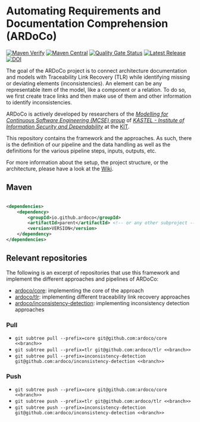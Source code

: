 # Automating Requirements and Documentation Comprehension (ARDoCo)

[![Maven Verify](https://github.com/ardoco/ARDoCo/actions/workflows/verify.yml/badge.svg?branch=main)](https://github.com/ArDoCo/ArDoCo/actions/workflows/verify.yml)
[![Maven Central](https://maven-badges.herokuapp.com/maven-central/io.github.ardoco.core/parent/badge.svg)](https://maven-badges.herokuapp.com/maven-central/io.github.ardoco.core/parent)
[![Quality Gate Status](https://sonarcloud.io/api/project_badges/measure?project=ArDoCo_ArDoCo&metric=alert_status)](https://sonarcloud.io/dashboard?id=ArDoCo_ArDoCo)
[![Latest Release](https://img.shields.io/github/release/ardoco/ARDoCo.svg)](https://github.com/ardoco/ARDoCo/releases/latest)
[![DOI](https://zenodo.org/badge/DOI/10.5281/zenodo.7274034.svg)](https://doi.org/10.5281/zenodo.7274034)

The goal of the ARDoCo project is to connect architecture documentation and models with Traceability Link Recovery (TLR) while identifying missing or deviating elements (inconsistencies).
An element can be any representable item of the model, like a component or a relation.
To do so, we first create trace links and then make use of them and other information to identify inconsistencies.

ARDoCo is actively developed by researchers of the _[Modelling for Continuous Software Engineering (MCSE) group](https://mcse.kastel.kit.edu)_ of _[KASTEL - Institute of Information Security and Dependability](https://kastel.kit.edu)_ at the [KIT](https://www.kit.edu).

This repository contains the framework and the approaches.
As such, there is the definition of our pipeline and the data handling as well as the definitions for the various pipeline steps, inputs, outputs, etc.

For more information about the setup, the project structure, or the architecture, please have a look at the [Wiki](https://github.com/ardoco/ARDoCo/wiki).

## Maven

```xml

<dependencies>
	<dependency>
		<groupId>io.github.ardoco</groupId>
		<artifactId>parent</artifactId> <!-- or any other subproject -->
		<version>VERSION</version>
	</dependency>
</dependencies>
```

## Relevant repositories
The following is an excerpt of repositories that use this framework and implement the different approaches and pipelines of ARDoCo:
* [ardoco/core](https://github.com/ardoco/core): implementing the core of the approach
* [ardoco/tlr](https://github.com/ardoco/TLR): implementing different traceability link recovery approaches
* [ardoco/inconsistency-detection](https://github.com/ardoco/inconsistency-detection): implementing inconsistency detection approaches

### Pull
* `git subtree pull --prefix=core git@github.com:ardoco/core <<branch>>`
* `git subtree pull --prefix=tlr git@github.com:ardoco/tlr <<branch>>`
* `git subtree pull --prefix=inconsistency-detection git@github.com:ardoco/inconsistency-detection <<branch>>`

### Push
* `git subtree push --prefix=core git@github.com:ardoco/core <<branch>>`
* `git subtree push --prefix=tlr git@github.com:ardoco/tlr <<branch>>`
* `git subtree push --prefix=inconsistency-detection git@github.com:ardoco/inconsistency-detection <<branch>>`
